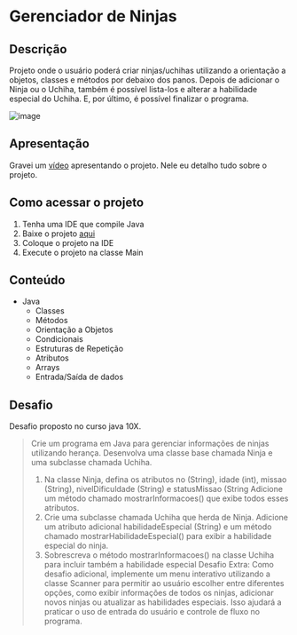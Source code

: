 # Gerenciador de Ninjas
## Descrição
Projeto onde o usuário poderá criar ninjas/uchihas utilizando a orientação a objetos, classes e métodos por debaixo dos panos. Depois de adicionar o Ninja ou o Uchiha, também é possível lista-los e alterar a habilidade especial do Uchiha. E, por último, é possível finalizar o programa.

![image](https://github.com/user-attachments/assets/4a47c62a-0a9d-48cb-88b8-ec2ed2aad4d9)
## Apresentação
Gravei um <a href="https://www.linkedin.com/posts/lucas-pereira-de-lima-programador_programaaexaeto-java-naruto-activity-7289101281279799296-A8pN?utm_source=share&utm_medium=member_desktop">vídeo</a> apresentando o projeto. Nele eu detalho tudo sobre o projeto.

## Como acessar o projeto
1. Tenha uma IDE que compile Java
2. Baixe o projeto <a href="https://github.com/LucasDevRJ/gerenciadorDeNinjas/archive/refs/heads/main.zip">aqui</a>
3. Coloque o projeto na IDE
4. Execute o projeto na classe Main
## Conteúdo
* Java
  * Classes
  * Métodos
  * Orientação a Objetos
  * Condicionais
  * Estruturas de Repetição
  * Atributos
  * Arrays
  * Entrada/Saída de dados
## Desafio
Desafio proposto no curso java 10X.
> Crie um programa em Java para gerenciar informações de ninjas utilizando herança. Desenvolva uma classe base chamada Ninja e uma subclasse chamada Uchiha.
> 1. Na classe Ninja, defina os atributos no (String), idade (int), missao (String), nivelDificuldade (String) e statusMissao (String Adicione um método chamado mostrarInformacoes() que exibe todos esses atributos.
> 2. Crie uma subclasse chamada Uchiha que herda de Ninja. Adicione um atributo adicional habilidadeEspecial (String) e um método chamado mostrarHabilidadeEspecial() para exibir a habilidade especial do ninja.
> 3.  Sobrescreva o método mostrarInformacoes() na classe Uchiha para incluir também a habilidade especial
> Desafio Extra: Como desafio adicional, implemente um menu interativo utilizando a classe Scanner para permitir ao usuário escolher entre diferentes opções, como exibir informações de todos os ninjas, adicionar novos ninjas ou atualizar as habilidades especiais. Isso ajudará a praticar o uso de entrada do usuário e controle de fluxo no programa.
